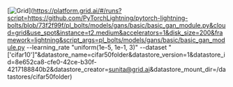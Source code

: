 

[![Grid](https://img.shields.io/badge/rid_AI-run-78FF96.svg?labelColor=black&logo=data:image/svg%2bxml;base64,PHN2ZyB3aWR0aD0iNDgiIGhlaWdodD0iNDgiIGZpbGw9Im5vbmUiIHhtbG5zPSJodHRwOi8vd3d3LnczLm9yZy8yMDAwL3N2ZyI+PHBhdGggZD0iTTEgMTR2MjBhMTQgMTQgMCAwMDE0IDE0aDlWMzYuOEgxMi42VjExaDIyLjV2N2gxMS4yVjE0QTE0IDE0IDAgMDAzMi40IDBIMTVBMTQgMTQgMCAwMDEgMTR6IiBmaWxsPSIjZmZmIi8+PHBhdGggZD0iTTM1LjIgNDhoMTEuMlYyNS41SDIzLjl2MTEuM2gxMS4zVjQ4eiIgZmlsbD0iI2ZmZiIvPjwvc3ZnPg==)](https://platform.grid.ai/#/runs?script=https://github.com/PyTorchLightning/pytorch-lightning-bolts/blob/73f2f99f/pl_bolts/models/gans/basic/basic_gan_module.py&cloud=grid&use_spot&instance=t2.medium&accelerators=1&disk_size=200&framework=lightning&script_args=pl_bolts/models/gans/basic/basic_gan_module.py --learning_rate "uniform(1e-5, 1e-1, 3)" --dataset "['cifar10']"&datastore_name=cifar50folder&datastore_version=1&datastore_id=8e652ca8-cfe0-42ce-b30f-4217188840b2&datastore_creator=sunita@grid.ai&datastore_mount_dir=/datastores/cifar50folder)
